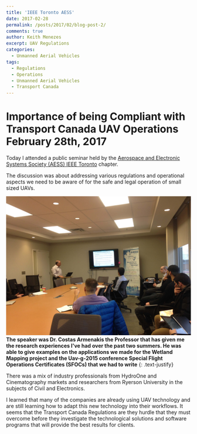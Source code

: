 ```yaml
---
title: 'IEEE Toronto AESS'
date: 2017-02-28
permalink: /posts/2017/02/blog-post-2/
comments: true
author: Keith Menezes
excerpt: UAV Regulations
categories:
  - Unmanned Aerial Vehicles
tags:
  - Regulations
  - Operations
  - Unmanned Aerial Vehicles
  - Transport Canada
---
```


# Importance of being Compliant with Transport Canada UAV Operations February 28th, 2017

Today I attended a public seminar held by the [Aerospace and Electronic Systems Society (AESS) IEEE Toronto](http://ieee-aess.org/) chapter.

The discussion was about addressing various regulations and operational aspects we need to be aware of for the safe and legal operation of small sized UAVs.

![](/assets/images/ieee.aess.jpg "Transport Canada UAV Operations")
**The speaker was Dr. Costas Armenakis the Professor that has given me the research experiences I've had over the past two summers. He was able to give examples on the applications we made for the Wetland Mapping project and the Uav-g-2015 conference Special Flight Operations Certificates (SFOCs) that we had to write**
{: .text-justify}

There was a mix of industry professionals from HydroOne and Cinematography markets and researchers from Ryerson University in the subjects of Civil and Electronics.

I learned that many of the companies are already using UAV technology and are still learning how to adapt this new technology into their workflows. It seems that the Transport Canada Regulations are they hurdle that they must overcome before they investigate the technological solutions and software programs that will provide the best results for clients.

<div id="fb-root"></div>
<script>(function(d, s, id) {
  var js, fjs = d.getElementsByTagName(s)[0];
  if (d.getElementById(id)) return;
  js = d.createElement(s); js.id = id;
  js.src = "//connect.facebook.net/en_US/sdk.js#xfbml=1&version=v2.8";
  fjs.parentNode.insertBefore(js, fjs);
}(document, 'script', 'facebook-jssdk'));</script>

<div class="fb-like" data-href="http://keithmenezes.ca/posts/2017/03/blog-post-3/" data-layout="standard" data-action="like" data-size="large" data-show-faces="true" data-share="false"></div>

<div class="fb-send" data-href="http://keithmenezes.ca/posts/2017/03/blog-post-3/"></div>
